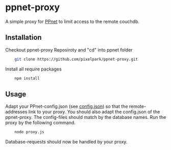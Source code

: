 ppnet-proxy
===========

A simple proxy for [PPnet](https://github.com/pixelpark/ppnet) to limit access to the remote couchdb.

## Installation
Checkout ppnet-proxy Reposiroty and "cd" into ppnet folder
``` bash
    git clone https://github.com/pixelpark/ppnet-proxy.git
```

Install all require packages
``` bash
    npm install
```

## Usage
Adapt your PPnet-config.json (see [config.json](https://github.com/pixelpark/ppnet/blob/master/app/config.js)) so that the remote-addresses link to your proxy.
You should also adapt the config.json of the ppnet-proxy. The config-files should match by the database names.
Run the proxy by the following command.
``` bash
    node proxy.js
```

Database-requests should now be handled by your proxy.
